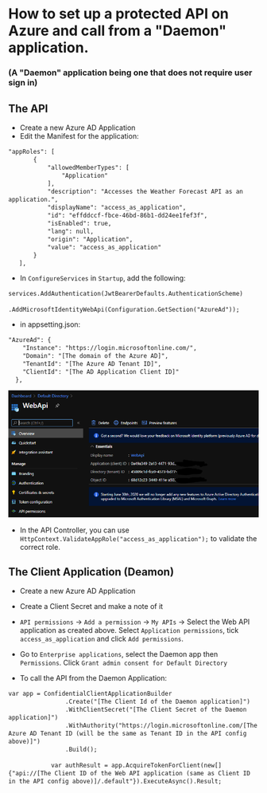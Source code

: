 # How to set up a protected API on Azure and call from a "Daemon" application.
### (A "Daemon" application being one that does not require user sign in)

## The API

- Create a new Azure AD Application
- Edit the Manifest for the application:
 ```
 "appRoles": [
		{
			"allowedMemberTypes": [
				"Application"
			],
			"description": "Accesses the Weather Forecast API as an application.",
			"displayName": "access_as_application",
			"id": "effddccf-fbce-46bd-86b1-dd24ee1fef3f",
			"isEnabled": true,
			"lang": null,
			"origin": "Application",
			"value": "access_as_application"
		}
	],
```
- In `ConfigureServices` in `Startup`, add the following:

```
services.AddAuthentication(JwtBearerDefaults.AuthenticationScheme)
                .AddMicrosoftIdentityWebApi(Configuration.GetSection("AzureAd"));
```
- in appsetting.json:
```
"AzureAd": {
    "Instance": "https://login.microsoftonline.com/",
    "Domain": "[The domain of the Azure AD]",
    "TenantId": "[The Azure AD Tenant ID]",
    "ClientId": "[The AD Application Client ID]"
  },
```
![Web API Registration Details](/screenshots/webapiregistration.png)

- In the API Controller, you can use `HttpContext.ValidateAppRole("access_as_application");` to validate the correct role.

## The Client Application (Deamon)

- Create a new Azure AD Application
- Create a Client Secret and make a note of it
- `API permissions` -> `Add a permission` -> `My APIs` -> Select the Web API application as created above.  Select `Application permissions`, tick `access_as_application` and click `Add permissions`.
- Go to `Enterprise applications`, select the Daemon app then `Permissions`. Click `Grant admin consent for Default Directory`

- To call the API from the Daemon Application:

```
var app = ConfidentialClientApplicationBuilder
                .Create("[The Client Id of the Daemon application]")
                .WithClientSecret("[The Client Secret of the Daemon application]")
                .WithAuthority("https://login.microsoftonline.com/[The Azure AD Tenant ID (will be the same as Tenant ID in the API config above)]")
                .Build();

            var authResult = app.AcquireTokenForClient(new[] {"api://[The Client ID of the Web API application (same as Client ID in the API config above)]/.default"}).ExecuteAsync().Result;
            
```